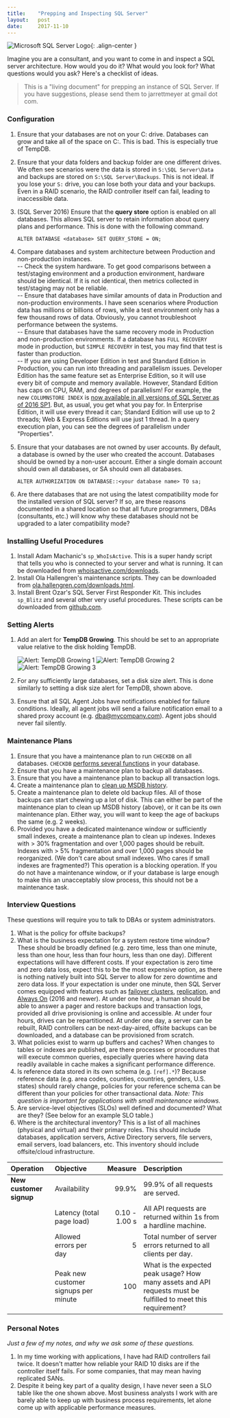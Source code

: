 ```yaml
---
title:    "Prepping and Inspecting SQL Server"
layout:   post
date:     2017-11-10
---
```


![Microsoft SQL Server Logo](/assets/images/microsoft_sql_server_logo.png){: .align-center }

Imagine you are a consultant, and you want to come in and inspect a SQL server
architecture. How would you do it? What would you look for? What questions would
you ask? Here's a checklist of ideas.

> This is a "living document" for prepping an instance of SQL Server. If you have suggestions, please send them to jarrettmeyer at gmail dot com.

### Configuration

1.  Ensure that your databases are not on your C: drive. Databases can grow and take all of the space on C:. This is bad. This is especially true of TempDB.
2.  Ensure that your data folders and backup folder are one different drives. We often see scenarios were the data is stored in `S:\SQL Server\Data` and backups are stored on `S:\SQL Server\Backups`. This is not ideal. If you lose your `S:` drive, you can lose both your data and your backups. Even in a RAID scenario, the RAID controller itself can fail, leading to inaccessible data.
3.  (SQL Server 2016) Ensure that the **query store** option is enabled on all databases. This allows SQL server to retain information about query plans and performance. This is done with the following command.

    `ALTER DATABASE <database> SET QUERY_STORE = ON;`

4.  Compare databases and system architecture between Production and non-production instances.  
    --  Check the system hardware. To get good comparisons between a test/staging environment and a production environment, hardware should be identical. If it is not identical, then metrics collected in test/staging may not be reliable.  
    --  Ensure that databases have similar amounts of data in Production and non-production environments. I have seen scenarios where Production data has millions or billions of rows, while a test environment only has a few thousand rows of data. Obviously, you cannot troubleshoot performance between the systems.  
    --  Ensure that databases have the same recovery mode in Production and non-production environments. If a database has `FULL RECOVERY` mode in production, but `SIMPLE RECOVERY` in test, you may find that test is faster than production.  
    --  If you are using Developer Edition in test and Standard Edition in Production, you can run into threading and parallelism issues. Developer Edition has the same feature set as Enterprise Edition, so it will use every bit of compute and memory available. However, Standard Edition has caps on CPU, RAM, and degrees of parallelism! For example, the new `COLUMNSTORE INDEX` is [now available in all versions of SQL Server as of 2016 SP1](https://blogs.msdn.microsoft.com/sql_server_team/columnstore-index-standard-and-express-editions-with-sql-server-2016-sp1/). But, as usual, you get what you pay for. In Enterprise Edition, it will use every thread it can; Standard Edition will use up to 2 threads; Web & Express Editions will use just 1 thread. In a query execution plan, you can see the degrees of parallelism under "Properties".  
5.  Ensure that your databases are not owned by user accounts. By default, a database is owned by the user who created the account. Databases should be owned by a non-user account. Either a single domain account should own all databases, or SA should own all databases.

    `ALTER AUTHORIZATION ON DATABASE::<your database name> TO sa;`

6.  Are there databases that are not using the latest compatibility mode for the installed version of SQL server? If so, are these reasons documented in a shared location so that all future programmers, DBAs (consultants, etc.) will know why these databases should not be upgraded to a later compatibility mode?

### Installing Useful Procedures

1.  Install Adam Machanic's `sp_WhoIsActive`. This is a super handy script that tells you who is connected to your server and what is running. It can be downloaded from [whoisactive.com/downloads](http://whoisactive.com/downloads/).
2.  Install Ola Hallengren's maintenance scripts. They can be downloaded from [ola.hallengren.com/downloads.html](https://ola.hallengren.com/downloads.html).
3.  Install Brent Ozar's SQL Server First Responder Kit. This includes `sp_Blitz` and several other very useful procedures. These scripts can be downloaded from [github.com](https://github.com/BrentOzarULTD/SQL-Server-First-Responder-Kit/releases).

### Setting Alerts

1.  Add an alert for **TempDB Growing**. This should be set to an appropriate value relative to the disk holding TempDB.

    ![Alert: TempDB Growing 1](/assets/images/alert-tempdb-growing-1.png)
    ![Alert: TempDB Growing 2](/assets/images/alert-tempdb-growing-2.png)
    ![Alert: TempDB Growing 3](/assets/images/alert-tempdb-growing-3.png)

2.  For any sufficiently large databases, set a disk size alert. This is done similarly to setting a disk size alert for TempDB, shown above.
3.  Ensure that all SQL Agent Jobs have notifications enabled for failure conditions. Ideally, all agent jobs will send a failure notification email to a shared proxy account (e.g. dba@mycompany.com). Agent jobs should never fail silently.

### Maintenance Plans

1.  Ensure that you have a maintenance plan to run `CHECKDB` on all databases. `CHECKDB` [performs several functions](https://docs.microsoft.com/en-us/sql/t-sql/database-console-commands/dbcc-checkdb-transact-sql) in your database.
2.  Ensure that you have a maintenance plan to backup all databases.
3.  Ensure that you have a maintenance plan to backup all transaction logs.
4.  Create a maintenance plan to [clean up MSDB history](https://www.mssqltips.com/sqlservertip/1727/purging-msdb-backup-and-restore-history-from-sql-server/).
5.  Create a maintenance plan to delete old backup files. All of those backups can start chewing up a lot of disk. This can either be part of the maintenance plan to clean up MSDB history (above), or it can be its own maintenance plan. Either way, you will want to keep the age of backups the same (e.g. 2 weeks).
6.  Provided you have a dedicated maintenance window or sufficiently small indexes, create a maintenance plan to clean up indexes. Indexes with > 30% fragmentation and over 1,000 pages should be rebuilt. Indexes with > 5% fragmentation and over 1,000 pages should be reorganized. (We don't care about small indexes. Who cares if small indexes are fragmented?) This operation is a blocking operation. If you do not have a maintenance window, or if your database is large enough to make this an unacceptably slow process, this should not be a maintenance task.

### Interview Questions

These questions will require you to talk to DBAs or system administrators.

1.  What is the policy for offsite backups?
2.  What is the business expectation for a system restore time window? These should be broadly defined (e.g. zero time, less than one minute, less than one hour, less than four hours, less than one day). Different expectations will have different costs. If your expectation is zero time and zero data loss, expect this to be the most expensive option, as there is nothing natively built into SQL Server to allow for zero downtime and zero data loss. If your expectation is under one minute, then SQL Server comes equipped with features such as [failover clusters](https://docs.microsoft.com/en-us/sql/sql-server/failover-clusters/install/create-a-new-sql-server-failover-cluster-setup), [replication](https://docs.microsoft.com/en-us/sql/relational-databases/replication/sql-server-replication), and [Always On](https://docs.microsoft.com/en-us/sql/database-engine/availability-groups/windows/overview-of-always-on-availability-groups-sql-server) (2016 and newer). At under one hour, a human should be able to answer a pager and restore backups and transaction logs, provided all drive provisioning is online and accessible. At under four hours, drives can be repartitioned. At under one day, a server can be rebuilt, RAID controllers can be next-day-aired, offsite backups can be downloaded, and a database can be provisioned from scratch.
3.  What policies exist to warm up buffers and caches? When changes to tables or indexes are published, are there processes or procedures that will execute common queries, especially queries where having data readily available in cache makes a significant performance difference.
4.  Is reference data stored in its own schema (e.g. `[ref].*`)? Because reference data (e.g. area codes, counties, countries, genders, U.S. states) should rarely change, policies for your reference schema can be different than your policies for other transactional data. *Note: This question is important for applications with small maintenance windows.*
5.  Are service-level objectives (SLOs) well defined and documented? What are they? (See below for an example SLO table.)
6.  Where is the architectural inventory? This is a list of all machines (physical and virtual) and their primary roles. This should include databases, application servers, Active Directory servers, file servers, email servers, load balancers, etc. This inventory should include offsite/cloud infrastructure.

| Operation | Objective | Measure | Description |
| :--- | :--- | ---: | :--- |
| **New customer signup** | Availability | 99.9% | 99.9% of all requests are served.
|   | Latency (total page load) | 0.10 - 1.00 s | All API requests are returned within 1s from a hardline machine. |
|   | Allowed errors per day | 5 | Total number of server errors returned to all clients per day. |
|   | Peak new customer signups per minute | 100 | What is the expected peak usage? How many assets and API requests must be fulfilled to meet this requirement? |


### Personal Notes

*Just a few of my notes, and why we ask some of these questions.*

1.  In my time working with applications, I have had RAID controllers fail twice. It doesn't matter how reliable your RAID 10 disks are if the controller itself fails. For some companies, that may mean having replicated SANs.
2.  Despite it being key part of a quality design, I have never seen a SLO table like the one shown above. Most business analysts I work with are barely able to keep up with business process requirements, let alone come up with applicable performance measures.

